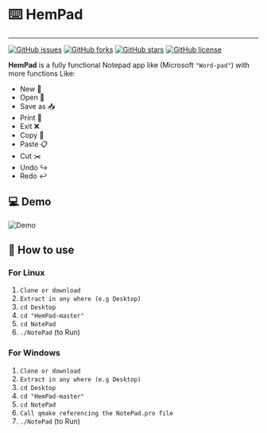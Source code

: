 # ⌨️ HemPad
------------
[![GitHub issues](https://img.shields.io/github/issues/AbdallahHemdan/HemPad)](https://github.com/AbdallahHemdan/HemPad/issues)
[![GitHub forks](https://img.shields.io/github/forks/AbdallahHemdan/HemPad)](https://github.com/AbdallahHemdan/HemPad/network)
[![GitHub stars](https://img.shields.io/github/stars/AbdallahHemdan/HemPad)](https://github.com/AbdallahHemdan/HemPad/stargazers)
[![GitHub license](https://img.shields.io/github/license/AbdallahHemdan/HemPad)](https://github.com/AbdallahHemdan/HemPad/blob/master/LICENSE)

__HemPad__ is a fully functional Notepad app like (Microsoft ```"Word-pad"```) with more functions Like:
- New 📃
- Open 📂
- Save as 📥
- Print 📇
- Exit ❌
- Copy  📑 
- Paste 📋 
- Cut ✂️
- Undo ↪️
- Redo ↩️

## 💻 Demo
![Demo](https://user-images.githubusercontent.com/40190772/59337683-5d38d480-8d01-11e9-8c3d-03334fc13436.gif)


## 🔑 How to use
### For Linux
1. ```Clone or download```
2. ```Extract in any where (e.g Desktop)```
3. ``` cd Desktop ```
4. ``` cd "HemPad-master" ```
5. ``` cd NotePad ```
6. ```./NotePad``` (to Run)

### For Windows
1. ```Clone or download```
2. ```Extract in any where (e.g Desktop)```
3. ``` cd Desktop ```
4. ``` cd "HemPad-master" ```
5. ``` cd NotePad ```
6. ```Call qmake referencing the NotePad.pro file```
7. ```./NotePad``` (to Run)
